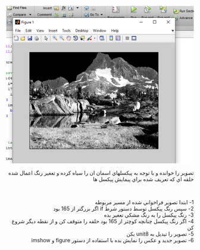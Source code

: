 ![خروجي تصوير](https://github.com/semnan-university-ai/image-processing-class/blob/main/excersiecs/Homayontoosy/17/Untitled.png)



<div dir="rtl">
  
تصوير را خوانده و با توجه به پيكسلهاي اسمان ان را سياه كرده و تعغير رنگ اعمال شده حلقه اي كه تعريف شده براي پيمايش پيكسل ها   
  
 
  </div>

</br>

<div dir="rtl">

1- ابتدا تصوير فراخواني شده از مسير مربوطه
</br>
2- سپس رنگ پيكسل توسط دستور شرط if  اگر بزرگتر از 165 بود 
</br>
3- رنگ پيكسل را به رنگ مشكي تعغير بده
</br>
4- اگر رنگ پيكسل چنانچه كوچتر از 165 بود حلقه را متوقف كن و از نقطه ديگر شروع كن 
</br>
5- تصوير را تبديل به unit8 بكن
</br>
6- تصوير جديد و عكس را نمايش بده با استفاده از دستور figure  و imshow

  </div>
